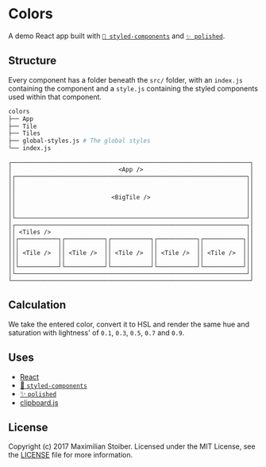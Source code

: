 # Colors

A demo React app built with [`💅 styled-components`](https://github.com/styled-components/styled-components) and [`✨ polished`](https://github.com/styled-components/polished).

## Structure

Every component has a folder beneath the `src/` folder, with an `index.js` containing the component and a `style.js` containing the styled components used within that component.

```sh
colors
├── App
├── Tile
├── Tiles
├── global-styles.js # The global styles
└── index.js
```

```
┌───────────────────────────────────────────────────────────────────┐
│                              <App />                              │
│┌─────────────────────────────────────────────────────────────────┐│
││                                                                 ││
││                                                                 ││
││                           <BigTile />                           ││
││                                                                 ││
││                                                                 ││
│└─────────────────────────────────────────────────────────────────┘│
│┌─────────────────────────────────────────────────────────────────┐│
││ <Tiles />                                                       ││
││┌───────────┐┌───────────┐┌───────────┐┌───────────┐┌───────────┐││
│││           ││           ││           ││           ││           │││
│││ <Tile />  ││ <Tile />  ││ <Tile />  ││ <Tile />  ││ <Tile />  │││
│││           ││           ││           ││           ││           │││
││└───────────┘└───────────┘└───────────┘└───────────┘└───────────┘││
│└─────────────────────────────────────────────────────────────────┘│
└───────────────────────────────────────────────────────────────────┘
```

## Calculation

We take the entered color, convert it to HSL and render the same hue and saturation with lightness' of `0.1`, `0.3`, `0.5`, `0.7` and `0.9`.

## Uses

- [React](https://github.com/facebook/react)
- [💅 `styled-components`](https://github.com/styled-components/styled-components)
- [✨ `polished`](https://github.com/styled-components/polished)
- [clipboard.js](https://clipboardjs.com/)

## License

Copyright (c) 2017 Maximilian Stoiber. Licensed under the MIT License, see the [LICENSE](LICENSE) file for more information.
